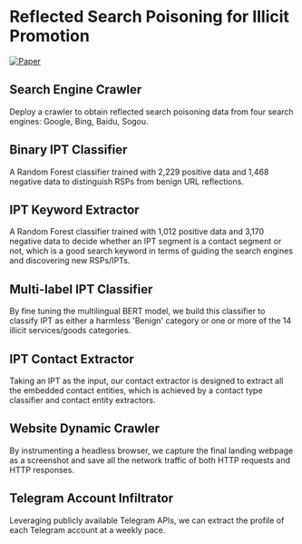 # Reflected Search Poisoning for Illicit Promotion

[![Paper](http://img.shields.io/badge/Paper-arXiv.2404.05320-B3181B?logo=arXiv)](https://arxiv.org/abs/2404.05320)

## Search Engine Crawler

Deploy a crawler to obtain reflected search poisoning data from four search engines: Google, Bing, Baidu, Sogou.

## Binary IPT Classifier

A Random Forest classifier trained with 2,229 positive data and 1,468 negative data to distinguish RSPs from benign URL reflections. 

## IPT Keyword Extractor

A Random Forest classifier trained with 1,012 positive data and 3,170 negative data to decide whether an IPT segment is a contact segment or not, which is a good search keyword in terms of guiding the search engines and discovering new RSPs/IPTs.

## Multi-label IPT Classifier

By fine tuning the multilingual BERT model, we build this classifier to classify IPT as either a harmless 'Benign' category or one or more of the 14 illicit services/goods categories.

## IPT Contact Extractor

Taking an IPT as the input, our contact extractor is designed to extract all the embedded contact entities, which is achieved by a contact type classifier and contact entity extractors.

## Website Dynamic Crawler

By instrumenting a headless browser, we capture the final landing webpage as a screenshot and save all the network traffic of both HTTP requests and HTTP responses. 

## Telegram Account Infiltrator

Leveraging publicly available Telegram APIs, we can extract the profile of each Telegram account at a weekly pace.
